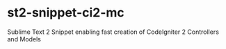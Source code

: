 st2-snippet-ci2-mc
==================

Sublime Text 2 Snippet enabling fast creation of CodeIgniter 2 Controllers and Models